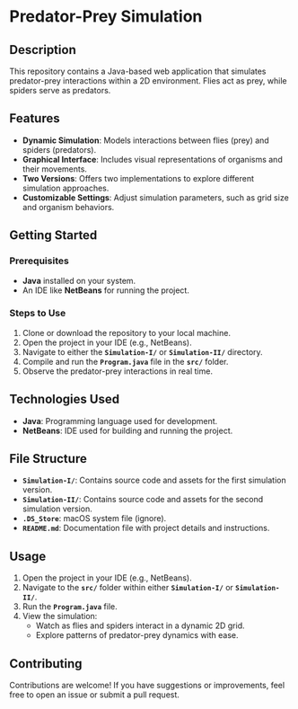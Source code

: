 # Predator-Prey Simulation

## Description

This repository contains a Java-based web application that simulates predator-prey interactions within a 2D environment. Flies act as prey, while spiders serve as predators.

## Features

- **Dynamic Simulation**: Models interactions between flies (prey) and spiders (predators).
- **Graphical Interface**: Includes visual representations of organisms and their movements.
- **Two Versions**: Offers two implementations to explore different simulation approaches.
- **Customizable Settings**: Adjust simulation parameters, such as grid size and organism behaviors.

## Getting Started

### Prerequisites

- **Java** installed on your system.
- An IDE like **NetBeans** for running the project.

### Steps to Use

1. Clone or download the repository to your local machine.
2. Open the project in your IDE (e.g., NetBeans).
3. Navigate to either the **`Simulation-I/`** or **`Simulation-II/`** directory.
4. Compile and run the **`Program.java`** file in the **`src/`** folder.
5. Observe the predator-prey interactions in real time.

## Technologies Used

- **Java**: Programming language used for development.
- **NetBeans**: IDE used for building and running the project.

## File Structure

- **`Simulation-I/`**: Contains source code and assets for the first simulation version.
- **`Simulation-II/`**: Contains source code and assets for the second simulation version.
- **`.DS_Store`**: macOS system file (ignore).
- **`README.md`**: Documentation file with project details and instructions.

## Usage

1. Open the project in your IDE (e.g., NetBeans).
2. Navigate to the **`src/`** folder within either **`Simulation-I/`** or **`Simulation-II/`**.
3. Run the **`Program.java`** file.
4. View the simulation:
   - Watch as flies and spiders interact in a dynamic 2D grid.
   - Explore patterns of predator-prey dynamics with ease.

## Contributing

Contributions are welcome! If you have suggestions or improvements, feel free to open an issue or submit a pull request.
